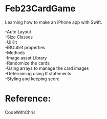 # Feb23CardGame

Learning how to make an iPhone app with Swift.

-Auto Layout	
-Size Classes   
-UIKit    
-IBOutlet properties  
-Methods  
-Image asset Library  
-Randomize the cards  
-Using arrays to manage the card images   
-Determining using If statements  
-Styling and keeping score    

# Reference:
CodeWithChris
